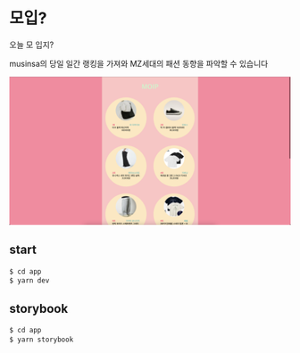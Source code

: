 # 모입?

오늘 모 입지?

musinsa의 당일 일간 랭킹을 가져와 MZ세대의 패션 동향을 파악할 수 있습니다

![sample](images/sample.png)

## start

```bash
$ cd app
$ yarn dev
```

## storybook

```bash
$ cd app
$ yarn storybook
```
